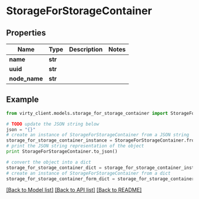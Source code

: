 # StorageForStorageContainer


## Properties

Name | Type | Description | Notes
------------ | ------------- | ------------- | -------------
**name** | **str** |  | 
**uuid** | **str** |  | 
**node_name** | **str** |  | 

## Example

```python
from virty_client.models.storage_for_storage_container import StorageForStorageContainer

# TODO update the JSON string below
json = "{}"
# create an instance of StorageForStorageContainer from a JSON string
storage_for_storage_container_instance = StorageForStorageContainer.from_json(json)
# print the JSON string representation of the object
print StorageForStorageContainer.to_json()

# convert the object into a dict
storage_for_storage_container_dict = storage_for_storage_container_instance.to_dict()
# create an instance of StorageForStorageContainer from a dict
storage_for_storage_container_form_dict = storage_for_storage_container.from_dict(storage_for_storage_container_dict)
```
[[Back to Model list]](../README.md#documentation-for-models) [[Back to API list]](../README.md#documentation-for-api-endpoints) [[Back to README]](../README.md)


